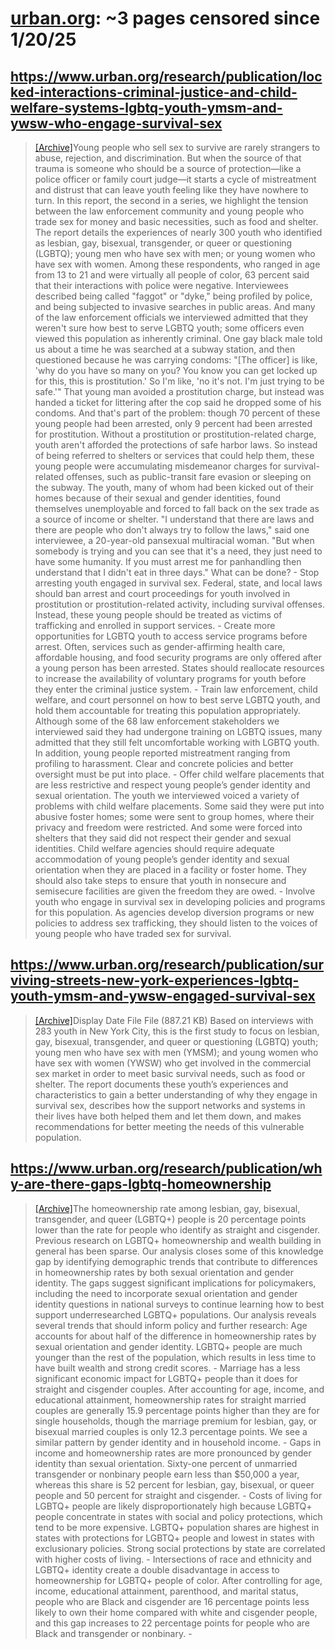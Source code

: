 



# [urban.org](urban.org): ~3 pages censored since 1/20/25

## https://www.urban.org/research/publication/locked-interactions-criminal-justice-and-child-welfare-systems-lgbtq-youth-ymsm-and-ywsw-who-engage-survival-sex


> [[Archive]](https://web.archive.org/web/20240000000000*/https://www.urban.org/research/publication/locked-interactions-criminal-justice-and-child-welfare-systems-lgbtq-youth-ymsm-and-ywsw-who-engage-survival-sex)Young people who sell sex to survive are rarely strangers to abuse, rejection, and discrimination. But when the source of that trauma is someone who should be a source of protection—like a police officer or family court judge—it starts a cycle of mistreatment and distrust that can leave youth feeling like they have nowhere to turn. In this report, the second in a series, we highlight the tension between the law enforcement community and young people who trade sex for money and basic necessities, such as food and shelter. The report details the experiences of nearly 300 youth who identified as lesbian, gay, bisexual, transgender, or queer or questioning (LGBTQ); young men who have sex with men; or young women who have sex with women. Among these respondents, who ranged in age from 13 to 21 and were virtually all people of color, 63 percent said that their interactions with police were negative. Interviewees described being called "faggot" or "dyke," being profiled by police, and being subjected to invasive searches in public areas. And many of the law enforcement officials we interviewed admitted that they weren't sure how best to serve LGBTQ youth; some officers even viewed this population as inherently criminal. One gay black male told us about a time he was searched at a subway station, and then questioned because he was carrying condoms: "[The officer] is like, 'why do you have so many on you? You know you can get locked up for this, this is prostitution.' So I'm like, 'no it's not. I'm just trying to be safe.'" That young man avoided a prostitution charge, but instead was handed a ticket for littering after the cop said he dropped some of his condoms. And that's part of the problem: though 70 percent of these young people had been arrested, only 9 percent had been arrested for prostitution. Without a prostitution or prostitution-related charge, youth aren't afforded the protections of safe harbor laws. So instead of being referred to shelters or services that could help them, these young people were accumulating misdemeanor charges for survival-related offenses, such as public-transit fare evasion or sleeping on the subway. The youth, many of whom had been kicked out of their homes because of their sexual and gender identities, found themselves unemployable and forced to fall back on the sex trade as a source of income or shelter. "I understand that there are laws and there are people who don't always try to follow the laws," said one interviewee, a 20-year-old pansexual multiracial woman. "But when somebody is trying and you can see that it's a need, they just need to have some humanity. If you must arrest me for panhandling then understand that I didn't eat in three days." What can be done? - Stop arresting youth engaged in survival sex. Federal, state, and local laws should ban arrest and court proceedings for youth involved in prostitution or prostitution-related activity, including survival offenses. Instead, these young people should be treated as victims of trafficking and enrolled in support services. - Create more opportunities for LGBTQ youth to access service programs before arrest. Often, services such as gender-affirming health care, affordable housing, and food security programs are only offered after a young person has been arrested. States should reallocate resources to increase the availability of voluntary programs for youth before they enter the criminal justice system. - Train law enforcement, child welfare, and court personnel on how to best serve LGBTQ youth, and hold them accountable for treating this population appropriately. Although some of the 68 law enforcement stakeholders we interviewed said they had undergone training on LGBTQ issues, many admitted that they still felt uncomfortable working with LGBTQ youth. In addition, young people reported mistreatment ranging from profiling to harassment. Clear and concrete policies and better oversight must be put into place. - Offer child welfare placements that are less restrictive and respect young people’s gender identity and sexual orientation. The youth we interviewed voiced a variety of problems with child welfare placements. Some said they were put into abusive foster homes; some were sent to group homes, where their privacy and freedom were restricted. And some were forced into shelters that they said did not respect their gender and sexual identities. Child welfare agencies should require adequate accommodation of young people’s gender identity and sexual orientation when they are placed in a facility or foster home. They should also take steps to ensure that youth in nonsecure and semisecure facilities are given the freedom they are owed. - Involve youth who engage in survival sex in developing policies and programs for this population. As agencies develop diversion programs or new policies to address sex trafficking, they should listen to the voices of young people who have traded sex for survival.
## https://www.urban.org/research/publication/surviving-streets-new-york-experiences-lgbtq-youth-ymsm-and-ywsw-engaged-survival-sex


> [[Archive]](https://web.archive.org/web/20240000000000*/https://www.urban.org/research/publication/surviving-streets-new-york-experiences-lgbtq-youth-ymsm-and-ywsw-engaged-survival-sex)Display Date File File (887.21 KB) Based on interviews with 283 youth in New York City, this is the first study to focus on lesbian, gay, bisexual, transgender, and queer or questioning (LGBTQ) youth; young men who have sex with men (YMSM); and young women who have sex with women (YWSW) who get involved in the commercial sex market in order to meet basic survival needs, such as food or shelter. The report documents these youth’s experiences and characteristics to gain a better understanding of why they engage in survival sex, describes how the support networks and systems in their lives have both helped them and let them down, and makes recommendations for better meeting the needs of this vulnerable population.
## https://www.urban.org/research/publication/why-are-there-gaps-lgbtq-homeownership


> [[Archive]](https://web.archive.org/web/20240000000000*/https://www.urban.org/research/publication/why-are-there-gaps-lgbtq-homeownership)The homeownership rate among lesbian, gay, bisexual, transgender, and queer (LGBTQ+) people is 20 percentage points lower than the rate for people who identify as straight and cisgender. Previous research on LGBTQ+ homeownership and wealth building in general has been sparse. Our analysis closes some of this knowledge gap by identifying demographic trends that contribute to differences in homeownership rates by both sexual orientation and gender identity. The gaps suggest significant implications for policymakers, including the need to incorporate sexual orientation and gender identity questions in national surveys to continue learning how to best support underresearched LGBTQ+ populations. Our analysis reveals several trends that should inform policy and further research: Age accounts for about half of the difference in homeownership rates by sexual orientation and gender identity. LGBTQ+ people are much younger than the rest of the population, which results in less time to have built wealth and strong credit scores. - Marriage has a less significant economic impact for LGBTQ+ people than it does for straight and cisgender couples. After accounting for age, income, and educational attainment, homeownership rates for straight married couples are generally 15.9 percentage points higher than they are for single households, though the marriage premium for lesbian, gay, or bisexual married couples is only 12.3 percentage points. We see a similar pattern by gender identity and in household income. - Gaps in income and homeownership rates are more pronounced by gender identity than sexual orientation. Sixty-one percent of unmarried transgender or nonbinary people earn less than $50,000 a year, whereas this share is 52 percent for lesbian, gay, bisexual, or queer people and 50 percent for straight and cisgender. - Costs of living for LGBTQ+ people are likely disproportionately high because LGBTQ+ people concentrate in states with social and policy protections, which tend to be more expensive. LGBTQ+ population shares are highest in states with protections for LGBTQ+ people and lowest in states with exclusionary policies. Strong social protections by state are correlated with higher costs of living. - Intersections of race and ethnicity and LGBTQ+ identity create a double disadvantage in access to homeownership for LGBTQ+ people of color. After controlling for age, income, educational attainment, parenthood, and marital status, people who are Black and cisgender are 16 percentage points less likely to own their home compared with white and cisgender people, and this gap increases to 22 percentage points for people who are Black and transgender or nonbinary. -